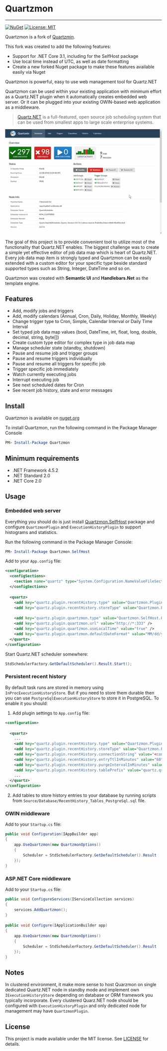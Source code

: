 <p align="center">
    <h1>Quartzmon</h1>
</p>

---

[![NuGet](https://img.shields.io/nuget/v/Quartzmon.svg)](https://www.nuget.org/packages/Quartzmon/)
[![License: MIT](https://img.shields.io/badge/License-MIT-green.svg)](LICENSE)

Quartzmon is a fork of [Quartzmin](https://github.com/jlucansky/Quartzmin).

This fork was created to add the following features:
- Support for .NET Core 3.1, including for the SelfHost package
- Use local time instead of UTC, as well as date formatting
- Create a new forked Nuget package to make these features available easily via Nuget

Quartzmon is powerful, easy to use web management tool for Quartz.NET

Quartzmon can be used within your existing application with minimum effort as a Quartz.NET plugin when it automatically creates embedded web server. Or it can be plugged into your existing OWIN-based web application as a middleware.

> [Quartz.NET](https://www.quartz-scheduler.net) is a full-featured, open source job scheduling system that can be used from smallest apps to large scale enterprise systems.

![Demo](https://raw.githubusercontent.com/jlucansky/public-assets/master/Quartzmin/demo.gif)

The goal of this project is to provide convenient tool to utilize most of the functionality that Quartz.NET enables. The biggest challenge was to create a simple yet effective editor of job data map which is heart of Quartz.NET. Every job data map item is strongly typed and Quartzmon can be easily extended with a custom editor for your specific type beside standard supported types such as String, Integer, DateTime and so on. 

Quartzmon was created with **Semantic UI** and **Handlebars.Net** as the template engine.

## Features
- Add, modify jobs and triggers
- Add, modify calendars (Annual, Cron, Daily, Holiday, Monthly, Weekly)
- Change trigger type to Cron, Simple, Calendar Interval or Daily Time Interval
- Set typed job data map values (bool, DateTime, int, float, long, double, decimal, string, byte[])
- Create custom type editor for complex type in job data map
- Manage scheduler state (standby, shutdown)
- Pause and resume job and trigger groups
- Pause and resume triggers individually
- Pause and resume all triggers for specific job
- Trigger specific job immediately
- Watch currently executing jobs
- Interrupt executing job
- See next scheduled dates for Cron
- See recent job history, state and error messages

## Install
Quartzmon is available on [nuget.org](https://www.nuget.org/packages/Quartzmon/)

To install Quartzmon, run the following command in the Package Manager Console
```powershell
PM> Install-Package Quartzmon
```
## Minimum requirements
- .NET Framework 4.5.2 
- .NET Standard 2.0
- .NET Core 2.0

## Usage
### Embedded web server
Everything you should do is just install [Quartzmon.SelfHost](https://www.nuget.org/packages/Quartzmon.SelfHost/) package and configure `QuartzmonPlugin` and `ExecutionHistoryPlugin` to support histograms and statistics.

Run the following command in the Package Manager Console:
```powershell
PM> Install-Package Quartzmon.SelfHost
```
Add to your `App.config` file:
```xml
<configuration>
  <configSections>
    <section name="quartz" type="System.Configuration.NameValueFileSectionHandler" />
  </configSections>

  <quartz>
    <add key="quartz.plugin.recentHistory.type" value="Quartzmon.Plugins.RecentHistory.ExecutionHistoryPlugin, Quartzmon.Plugins.RecentHistory" />
    <add key="quartz.plugin.recentHistory.storeType" value="Quartzmon.Plugins.RecentHistory.Impl.InProcExecutionHistoryStore, Quartzmon.Plugins.RecentHistory" />

    <add key="quartz.plugin.quartzmon.type" value="Quartzmon.SelfHost.QuartzmonPlugin, Quartzmon.SelfHost" />
    <add key="quartz.plugin.quartzmon.url" value="http://*:333" />
    <add key="quartz.plugin.quartzmon.useLocalTime" value="true" />
    <add key="quartz.plugin.quartzmon.defaultDateFormat" value="MM/dd/yyyy" />
  </quartz>
</configuration>
```
Start Quartz.NET scheduler somewhere:
```csharp
StdSchedulerFactory.GetDefaultScheduler().Result.Start();
```

### Persistent recent history
By default task runs are stored in memory using `InProcExecutionHistoryStore`. But if you need to store them durable then you can use `PostgreSqlExecutionHistoryStore` to store it in PostgreSQL.
To enable it you should:
1. Add plugin settings to `App.config` file:
```xml
<configuration>

  <quartz>
    ...
	<add key="quartz.plugin.recentHistory.type" value="Quartzmon.Plugins.RecentHistory.PostgreSql.PostgreSqlExecutionHistoryPlugin, Quartzmon.Plugins.RecentHistory.PostgreSql" />
    <add key="quartz.plugin.recentHistory.storeType" value="Quartzmon.Plugins.RecentHistory.PostgreSql.Store.PostgreSqlExecutionHistoryStore, Quartzmon.Plugins.RecentHistory.PostgreSql" />
    <add key="quartz.plugin.recentHistory.connectionString" value="<connection_string_to_your_DB>" />
    <add key="quartz.plugin.recentHistory.entryTtlInMinutes" value="60" /> 			<!--TTL of history entries -->
    <add key="quartz.plugin.recentHistory.purgeIntervalInMinutes" value="1" />		<!--Period for purging outdated history entries -->
	<add key="quartz.plugin.recentHistory.tablePrefix" value="quartz.qrtz_" />
	...
  </quartz>
</configuration>
```
2. Add tables to store history entries to your database by running scripts from `Source/Database/RecentHistory_Tables_PostgreSql.sql` file.


### OWIN middleware
Add to your `Startup.cs` file:
```csharp
public void Configuration(IAppBuilder app)
{
    app.UseQuartzmon(new QuartzmonOptions()
    {
        Scheduler = StdSchedulerFactory.GetDefaultScheduler().Result
    });
}
```

### ASP.NET Core middleware
Add to your `Startup.cs` file:
```csharp
public void ConfigureServices(IServiceCollection services)
{
    services.AddQuartzmon();
}

public void Configure(IApplicationBuilder app)
{
    app.UseQuartzmon(new QuartzmonOptions()
    {
        Scheduler = StdSchedulerFactory.GetDefaultScheduler().Result
    });
}
```

## Notes
In clustered environment, it make more sense to host Quarzmon on single dedicated Quartz.NET node in standby mode and implement own `IExecutionHistoryStore` depending on database or ORM framework you typically incorporate. Every clustered Quarz.NET node should be configured with `ExecutionHistoryPlugin` and only dedicated node for management may have `QuartzmonPlugin`.


## License
This project is made available under the MIT license. See [LICENSE](LICENSE) for details.
